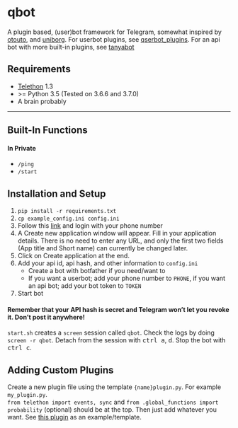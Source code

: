 # qbot

A plugin based, (user)bot framework for Telegram, somewhat inspired by [otouto], and [uniborg].
For userbot plugins, see [qserbot_plugins].  For an api bot with more built-in plugins, see [tanyabot]

[otouto]: https://github.com/topkecleon/otouto/
[uniborg]: https://github.com/uniborg/uniborg
[qserbot_plugins]: https://github.com/Qwerty-Space/qserbot_plugins
[tanyabot]: https://github.com/Qwerty-Space/tanyabot

## Requirements
- [Telethon] 1.3
- \>= Python 3.5 (Tested on 3.6.6 and 3.7.0)
- A brain probably

[Telethon]: https://github.com/LonamiWebs/Telethon

---

## Built-In Functions

#### In Private
-  `/ping`
-  `/start`


## Installation and Setup

1. `pip install -r requirements.txt`
1.  `cp example_config.ini config.ini`
1.  Follow this [link][my telegram] and login with your phone number
1.  A Create new application window will appear.  Fill in your application details.  There is no need to enter any URL, and only the first two fields (App title and Short name) can currently be changed later.
1.  Click on Create application at the end.  
1.  Add your api id, api hash, and other information to `config.ini`
    -  Create a bot with botfather if you need/want to
    -  If you want a userbot; add your phone number to `PHONE`, if you want an api bot; add your bot token to `TOKEN`
1.  Start bot  

#### Remember that your API hash is secret and Telegram won’t let you revoke it.  Don’t post it anywhere!

[my telegram]: https://my.telegram.org/

`start.sh` creates a `screen` session called `qbot`.  Check the logs by doing `screen -r qbot`.  Detach from the session with <kbd>ctrl a</kbd>, <kbd>d</kbd>.  Stop the bot with <kbd>ctrl c</kbd>.


## Adding Custom Plugins

Create a new plugin file using the template `{name}plugin.py`.  For example `my_plugin.py`.  
`from telethon import events, sync` and `from .global_functions import probability` (optional) should be at the top.  Then just add whatever you want.  See [this plugin](plugins/start_plugin.py) as an example/template.
